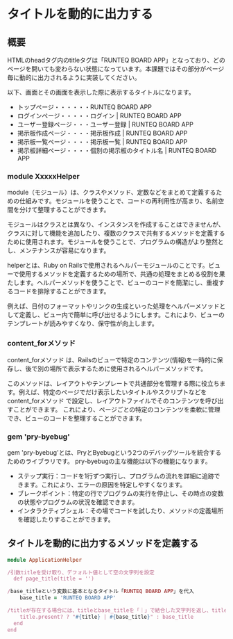 # タイトルを動的に出力する

## 概要

HTMLのheadタグ内のtitleタグは「RUNTEQ BOARD APP」となっており、どのページを開いても変わらない状態になっています。本課題ではその部分がページ毎に動的に出力されるように実装してください。

以下、画面とその画面を表示した際に表示するタイトルになります。

* トップページ・・・・・・RUNTEQ BOARD APP
* ログインページ・・・・・ログイン | RUNTEQ BOARD APP
* ユーザー登録ページ・・・ユーザー登録 | RUNTEQ BOARD APP
* 掲示板作成ページ・・・・掲示板作成 | RUNTEQ BOARD APP
* 掲示板一覧ページ・・・・掲示板一覧 | RUNTEQ BOARD APP
* 掲示板詳細ページ・・・・個別の掲示板のタイトル名 | RUNTEQ BOARD APP

### module XxxxxHelper
module（モジュール）は、クラスやメソッド、定数などをまとめて定義するための仕組みです。モジュールを使うことで、コードの再利用性が高まり、名前空間を分けて整理することができます。

モジュールはクラスとは異なり、インスタンスを作成することはできませんが、クラスに対して機能を追加したり、複数のクラスで共有するメソッドを定義するために使用されます。モジュールを使うことで、プログラムの構造がより整然とし、メンテナンスが容易になります。

helperとは、Ruby on Railsで使用されるヘルパーモジュールのことです。ビューで使用するメソッドを定義するための場所で、共通の処理をまとめる役割を果たします。ヘルパーメソッドを使うことで、ビューのコードを簡潔にし、重複するコードを排除することができます。

例えば、日付のフォーマットやリンクの生成といった処理をヘルパーメソッドとして定義し、ビュー内で簡単に呼び出せるようにします。これにより、ビューのテンプレートが読みやすくなり、保守性が向上します。

### content_forメソッド
content_forメソッド は、Railsのビューで特定のコンテンツ(情報)を一時的に保存し、後で別の場所で表示するために使用されるヘルパーメソッドです。

このメソッドは、レイアウトやテンプレートで共通部分を管理する際に役立ちます。例えば、特定のページでだけ表示したいタイトルやスクリプトなどを content_forメソッド で設定し、レイアウトファイルでそのコンテンツを呼び出すことができます。
これにより、ページごとの特定のコンテンツを柔軟に管理でき、ビューのコードを整理することができます。

### gem 'pry-byebug'
gem 'pry-byebug'とは、PryとByebugという2つのデバッグツールを統合するためのライブラリです。
pry-byebugの主な機能は以下の機能になります。

* ステップ実行：コードを1行ずつ実行し、プログラムの流れを詳細に追跡できます。これにより、エラーの原因を特定しやすくなります。
* ブレークポイント：特定の行でプログラムの実行を停止し、その時点の変数の状態やプログラムの状況を確認できます。
* インタラクティブシェル：その場でコードを試したり、メソッドの定義場所を確認したりすることができます。

## タイトルを動的に出力するメソッドを定義する
```ruby:app/helpers/application_helper.rb
module ApplicationHelper

/引数titleを受け取り、デフォルト値として空の文字列を設定
  def page_title(title = '')

/base_titleという変数に基本となるタイトル「RUNTEQ BOARD APP」を代入
    base_title = 'RUNTEQ BOARD APP'

/titleが存在する場合には、titleとbase_titleを「｜」で結合した文字列を返し、titleが存在しない場合にはbase_titleのみを返す・＿＿＿＿＿｀｀
    title.present? ? "#{title} | #{base_title}" : base_title
  end
end
```
